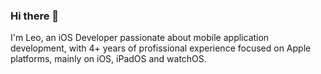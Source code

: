 ### Hi there 👋

I'm Leo, an iOS Developer passionate about mobile application development, with 4+ years of profissional experience focused on Apple platforms, mainly on iOS, iPadOS and watchOS.
